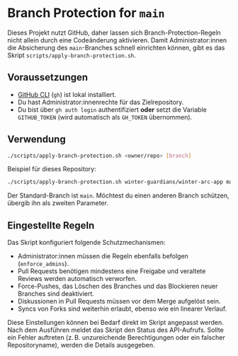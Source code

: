 # Branch Protection for `main`

Dieses Projekt nutzt GitHub, daher lassen sich Branch-Protection-Regeln nicht
allein durch eine Codeänderung aktivieren. Damit Administrator:innen die
Absicherung des `main`-Branches schnell einrichten können, gibt es das Skript
`scripts/apply-branch-protection.sh`.

## Voraussetzungen

- [GitHub CLI](https://cli.github.com/) (`gh`) ist lokal installiert.
- Du hast Administrator:innenrechte für das Zielrepository.
- Du bist über `gh auth login` authentifiziert **oder** setzt die Variable
  `GITHUB_TOKEN` (wird automatisch als `GH_TOKEN` übernommen).

## Verwendung

```bash
./scripts/apply-branch-protection.sh <owner/repo> [branch]
```

Beispiel für dieses Repository:

```bash
./scripts/apply-branch-protection.sh winter-guardians/winter-arc-app main
```

Der Standard-Branch ist `main`. Möchtest du einen anderen Branch schützen,
übergib ihn als zweiten Parameter.

## Eingestellte Regeln

Das Skript konfiguriert folgende Schutzmechanismen:

- Administrator:innen müssen die Regeln ebenfalls befolgen (`enforce_admins`).
- Pull Requests benötigen mindestens eine Freigabe und veraltete Reviews werden
  automatisch verworfen.
- Force-Pushes, das Löschen des Branches und das Blockieren neuer Branches sind
  deaktiviert.
- Diskussionen in Pull Requests müssen vor dem Merge aufgelöst sein.
- Syncs von Forks sind weiterhin erlaubt, ebenso wie ein linearer Verlauf.

Diese Einstellungen können bei Bedarf direkt im Skript angepasst werden. Nach
dem Ausführen meldet das Skript den Status des API-Aufrufs. Sollte ein Fehler
auftreten (z. B. unzureichende Berechtigungen oder ein falscher Repositoryname),
werden die Details ausgegeben.
